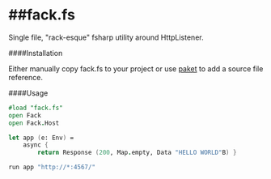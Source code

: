##fack.fs
======

Single file, "rack-esque" fsharp utility around HttpListener.

####Installation

Either manually copy fack.fs to your project or use [paket](http://fsprojects.github.io/Paket/) to add a source file reference.

####Usage

```fsharp
#load "fack.fs"
open Fack
open Fack.Host

let app (e: Env) =
    async {
        return Response (200, Map.empty, Data "HELLO WORLD"B) }

run app "http://*:4567/"
```
